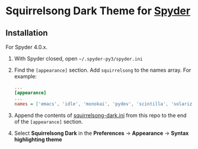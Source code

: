 # Squirrelsong Dark Theme for [Spyder](https://www.spyder-ide.org/)

## Installation

For Spyder 4.0.x.

1. With Spyder closed, open `~/.spyder-py3/spyder.ini`
2. Find the `[appearance]` section. Add `squirrelsong` to the names array. For example:

    ```ini
    ...
    [appearance]
    ...
    names = ['emacs', 'idle', 'monokai', 'pydev', 'scintilla', 'solarized/dark', 'solarized/light', 'spyder', 'spyder/dark', 'tomorrow', 'zenburn', 'squirrelsong']
    ```

3. Append the contents of [squirrelsong-dark.ini](./squirrelsong-dark.ini) from this repo to the end of the `[appearance]` section.
4. Select **Squirrelsong Dark** in the **Preferences** -> **Appearance** -> **Syntax highlighting theme**
